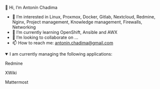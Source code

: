👋 Hi, I’m Antonín Chadima
- 👀 I’m interested in Linux, Proxmox, Docker, Gitlab, Nextcloud, Redmine, Nginx, Project management, Knowledge management, Firewalls, Networking 
- 🌱 I’m currently learning OpenShift, Ansible and AWX
- 💞️ I’m looking to collaborate on ...
- 📫 How to reach me: antonin.chadima@gmail.com

<details open>
  <summary>I am currently managing the following applications:</summary>
  <p>Redmine</p>
  <p>XWiki</p>
  <p>Mattermost</p>
</details>
